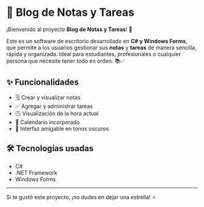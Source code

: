 # 📝 Blog de Notas y Tareas

¡Bienvenido al proyecto **Blog de Notas y Tareas**! 🎉

Este es un software de escritorio desarrollado en **C# y Windows Forms**, que permite a los usuarios gestionar sus **notas** y **tareas** de manera sencilla, rápida y organizada. Ideal para estudiantes, profesionales o cualquier persona que necesite tener todo en orden. 📚✅

## ✨ Funcionalidades

- 🗒️ Crear y visualizar notas
- ✅ Agregar y administrar tareas
- 🕒 Visualización de la hora actual
- 📅 Calendario incorporado
- 🖤 Interfaz amigable en tonos oscuros

## 🛠️ Tecnologías usadas

- C#
- .NET Framework
- Windows Forms
---

Si te gustó este proyecto, ¡no dudes en dejar una estrella! ⭐

